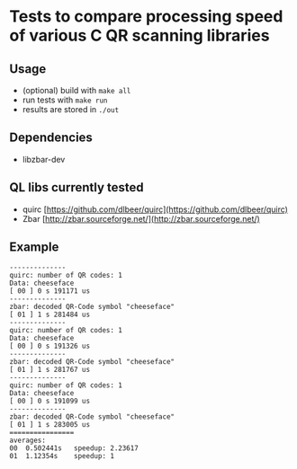 # Tests to compare processing speed of various C QR scanning libraries

## Usage

 - (optional) build with `make all`
 - run tests with `make run`
 - results are stored in `./out`

## Dependencies

 - libzbar-dev

## QL libs currently tested

 - quirc [https://github.com/dlbeer/quirc](https://github.com/dlbeer/quirc)
 - Zbar [http://zbar.sourceforge.net/](http://zbar.sourceforge.net/)

## Example

    --------------
    quirc: number of QR codes: 1
    Data: cheeseface
    [ 00 ] 0 s 191171 us
    --------------
    zbar: decoded QR-Code symbol "cheeseface"
    [ 01 ] 1 s 281484 us
    --------------
    quirc: number of QR codes: 1
    Data: cheeseface
    [ 00 ] 0 s 191326 us
    --------------
    zbar: decoded QR-Code symbol "cheeseface"
    [ 01 ] 1 s 281767 us
    --------------
    quirc: number of QR codes: 1
    Data: cheeseface
    [ 00 ] 0 s 191099 us
    --------------
    zbar: decoded QR-Code symbol "cheeseface"
    [ 01 ] 1 s 283005 us
    ================
    averages:
    00	0.502441s	speedup: 2.23617
    01	1.12354s	speedup: 1
